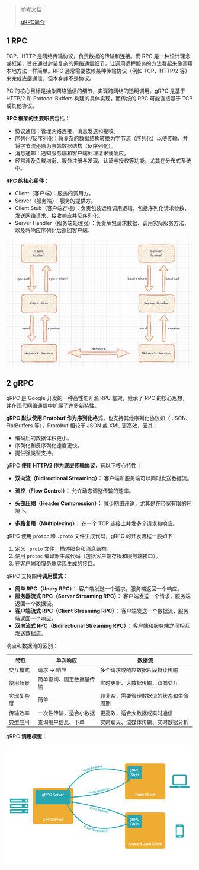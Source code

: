 >参考文档：
>
>[gRPC简介](https://learnku.com/articles/58641)
>
>



## 1 RPC

TCP、HTTP 是网络传输协议，负责数据的传输和连接。而 RPC 是一种设计理念或框架，旨在通过封装复杂的网络通信细节，让调用远程服务的方法看起来像调用本地方法一样简单。RPC 通常需要依赖某种传输协议（例如 TCP、HTTP/2 等）来完成底层通信，但本身并不是协议。

PC 的核心目标是抽象网络通信的细节，实现跨网络的透明调用。gRPC 是基于 HTTP/2 和 Protocol Buffers 构建的具体实现，而传统的 RPC 可能直接基于 TCP 或其他协议。

**RPC 框架的主要职责**包括：

- 协议通信：管理网络连接、消息发送和接收。
- 序列化/反序列化：将复杂的数据结构转换为字节流（序列化）以便传输，并将字节流还原为原始数据结构（反序列化）。
- 消息通知：通知服务端和客户端处理请求或响应。
- 经常涉及负载均衡、服务注册与发现、认证与授权等功能，尤其在分布式系统中。

**RPC 的核心组件：**

* Client（客户端）：服务的调用方。
* Server（服务端）：服务的提供方。
* Client Stub（客户端存根）：负责包装远程调用逻辑，包括序列化请求参数、发送网络请求、接收响应并反序列化。
* Server Handler（服务端处理器）：负责解包请求数据、调用实际服务方法，以及将响应序列化后返回客户端。

![17_RPC调用](./Images/17_RPC调用.png)



## 2 gRPC

gRPC 是 Google 开发的一种高性能开源 RPC 框架，继承了 RPC 的核心思想，并在现代网络通信中扩展了许多新特性。

**gRPC 默认使用 Protobuf 作为序列化格式**，也支持其他序列化协议如（ JSON、FlatBuffers 等），Protobuf 相较于 JSON 或 XML 更高效，因其：

* 编码后的数据体积更小。
* 序列化和反序列化速度更快。
* 提供强类型支持。

gRPC **使用 HTTP/2 作为底层传输协议**，有以下核心特性：

* **双向流（Bidirectional Streaming）：** 客户端和服务端可以同时发送数据流。

* **流控（Flow Control）：** 允许动态调整传输的速率。

* **头部压缩（Header Compression）：** 减少网络开销，尤其是在带宽有限的环境下。

* **多路复用（Multiplexing）：** 在一个 TCP 连接上并发多个请求和响应。

gRPC 使用 `protoc` 和 `.proto` 文件生成代码，gRPC 的开发流程一般如下：

1. 定义 `.proto` 文件，描述服务和消息结构。
2. 使用 `protoc` 编译器生成代码（包括客户端存根和服务端接口）。
3. 在客户端和服务端实现生成的接口。

gRPC 支持四种**调用模式**：

* **简单 RPC（Unary RPC）：** 客户端发送一个请求，服务端返回一个响应。
* **服务器流式 RPC（Server Streaming RPC）：** 客户端发送一个请求，服务端返回一个数据流。
* **客户端流式 RPC（Client Streaming RPC）：** 客户端发送一个数据流，服务端返回一个响应。
* **双向流式 RPC（Bidirectional Streaming RPC）：** 客户端和服务端之间相互发送数据流。

响应和数据流的区别：

| 特性       | 单次响应                 | 数据流                                 |
| ---------- | ------------------------ | -------------------------------------- |
| 交互模式   | 请求 -> 响应             | 多个请求或响应数据片段持续传输         |
| 使用场景   | 简单查询、固定数据量传输 | 实时更新、大数据传输、双向交互         |
| 实现复杂度 | 简单                     | 较复杂，需要管理数据流的状态和生命周期 |
| 传输效率   | 一次性传输，适合小数据   | 更高效，适合大数据或实时通信           |
| 典型应用   | 查询用户信息、下单       | 实时聊天、流媒体传输、实时数据分析     |

gRPC **调用模型**：

![18_gRPC调用](./Images/18_gRPC调用.png)